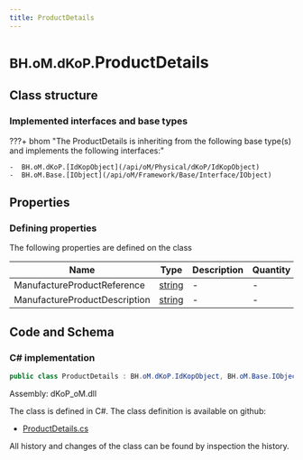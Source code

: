 ```yaml
---
title: ProductDetails
---
```


# <small>BH.oM.dKoP.</small>**ProductDetails**



## Class structure

### Implemented interfaces and base types

???+ bhom "The ProductDetails is inheriting from the following base type(s) and implements the following interfaces:"

    -  BH.oM.dKoP.[IdKopObject](/api/oM/Physical/dKoP/IdKopObject)
    -  BH.oM.Base.[IObject](/api/oM/Framework/Base/Interface/IObject)


## Properties



### Defining properties

The following properties are defined on the class

| Name             | Type             | Description      | Quantity         |
|------------------|------------------|------------------|------------------|
| ManufactureProductReference | [string](https://learn.microsoft.com/en-us/dotnet/api/System.String?view=netstandard-2.0) | - | - |
| ManufactureProductDescription | [string](https://learn.microsoft.com/en-us/dotnet/api/System.String?view=netstandard-2.0) | - | - |


## Code and Schema

### C# implementation

``` C# title="C#"
public class ProductDetails : BH.oM.dKoP.IdKopObject, BH.oM.Base.IObject
```

Assembly: dKoP_oM.dll

The class is defined in C#. The class definition is available on github:

- [ProductDetails.cs](https://github.com/BHoM/dKoP_Toolkit/blob/develop/dKoP_oM/AdministrativeInformation\ProductDetails.cs)

All history and changes of the class can be found by inspection the history.
